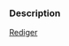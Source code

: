 ### Description

[Rediger](https://github.com/FMDatahub/DataDictionary/tree/main/Properties/Administratively/Description.md)
